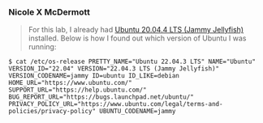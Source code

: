 ### Nicole X McDermott
> For this lab, I already had [Ubuntu 20.04.4 LTS (Jammy Jellyfish)](https://releases.ubuntu.com/22.04.4/ubuntu-22.04.4-desktop-amd64.iso) installed. Below is how I found out which version of Ubuntu I was running:

`
$ cat /etc/os-release
PRETTY_NAME="Ubuntu 22.04.3 LTS"
NAME="Ubuntu"
VERSION_ID="22.04"
VERSION="22.04.3 LTS (Jammy Jellyfish)"
VERSION_CODENAME=jammy
ID=ubuntu
ID_LIKE=debian
HOME_URL="https://www.ubuntu.com/"
SUPPORT_URL="https://help.ubuntu.com/"
BUG_REPORT_URL="https://bugs.launchpad.net/ubuntu/"
PRIVACY_POLICY_URL="https://www.ubuntu.com/legal/terms-and-policies/privacy-policy"
UBUNTU_CODENAME=jammy
`

